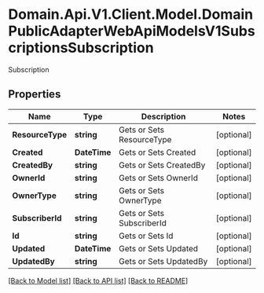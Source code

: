 # Domain.Api.V1.Client.Model.DomainPublicAdapterWebApiModelsV1SubscriptionsSubscription
Subscription
## Properties

Name | Type | Description | Notes
------------ | ------------- | ------------- | -------------
**ResourceType** | **string** | Gets or Sets ResourceType | [optional] 
**Created** | **DateTime** | Gets or Sets Created | [optional] 
**CreatedBy** | **string** | Gets or Sets CreatedBy | [optional] 
**OwnerId** | **string** | Gets or Sets OwnerId | [optional] 
**OwnerType** | **string** | Gets or Sets OwnerType | [optional] 
**SubscriberId** | **string** | Gets or Sets SubscriberId | [optional] 
**Id** | **string** | Gets or Sets Id | [optional] 
**Updated** | **DateTime** | Gets or Sets Updated | [optional] 
**UpdatedBy** | **string** | Gets or Sets UpdatedBy | [optional] 

[[Back to Model list]](../README.md#documentation-for-models) [[Back to API list]](../README.md#documentation-for-api-endpoints) [[Back to README]](../README.md)

